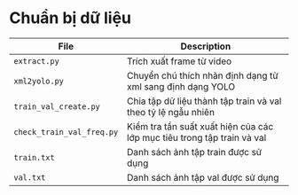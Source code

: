# Chuẩn bị dữ liệu

| File | Description |
| -------- | ----------- |
| `extract.py` | Trích xuất frame từ video |
| `xml2yolo.py` | Chuyển chú thích nhãn định dạng từ xml sang định dạng YOLO |
| `train_val_create.py` | Chia tập dữ liệu thành tập train và val theo tỷ lệ ngẫu nhiên |
| `check_train_val_freq.py` | Kiểm tra tần suất xuất hiện của các lớp mục tiêu trong tập train và val |
| `train.txt` | Danh sách ảnh tập train được sử dụng |
| `val.txt` | Danh sách ảnh tập val được sử dụng |
